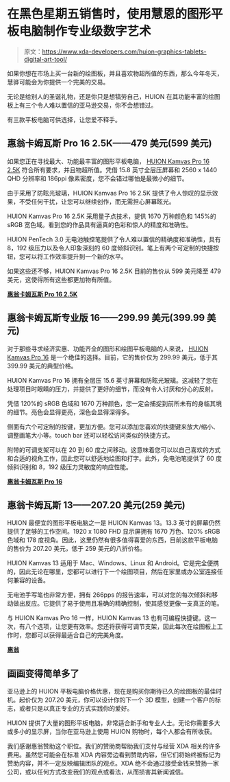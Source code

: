 # 在黑色星期五销售时，使用慧恩的图形平板电脑制作专业级数字艺术

> 原文：<https://www.xda-developers.com/huion-graphics-tablets-digital-art-tool/>

如果你想在市场上买一台新的绘图板，并且喜欢物超所值的东西，那么今年冬天，慧骅可能会为你提供一个完美的交易。

无论是给别人的圣诞礼物，还是你只是想犒劳自己，HUION 在其功能丰富的绘图板上有三个令人难以置信的亚马逊交易，你不会想错过。

有三款平板电脑可供选择，让您爱不释手。

## 惠翁卡姆瓦斯 Pro 16 2.5K——479 美元(599 美元)

如果您正在寻找最大、功能最丰富的图形平板电脑， [HUION Kamvas Pro 16 2.5K](https://www.amazon.com/HUION-Graphics-Drawing-Lamination-Battery-Free/dp/B09FDZG55G?maas=maas_adg_4C97BD259748C9CAD4BA7718DC4DBF3B_afap_abs&ref_=aa_maas&tag=maas) 符合所有要求，并且物超所值。凭借 15.8 英寸全层压屏幕和 2560 x 1440 QHD 分辨率和 186ppi 像素密度，您不会错过哪怕是最微小的细节。

由于采用了防眩光玻璃，HUION Kamvas Pro 16 2.5K 提供了令人惊叹的显示效果，不受任何干扰，让您可以继续创作，而无需担心屏幕眩光。

HUION Kamvas Pro 16 2.5K 采用量子点技术，提供 1670 万种颜色和 145%的 sRGB 宽色域。看到您的作品具有逼真的色彩和惊人的精度和准确性。

HUION PenTech 3.0 无电池触控笔提供了令人难以置信的精确度和准确性，具有 8，192 级压力以及令人印象深刻的 60 度倾斜识别。笔上有两个可定制的快捷按钮，您可以将工作效率提升到一个新的水平。

如果这些还不够，HUION Kamvas Pro 16 2.5K 目前的售价从 599 美元降至 479 美元，这使得所有这些都更加物有所值。

[**惠翁卡姆瓦斯 Pro 16 2.5K**](https://www.amazon.com/HUION-Graphics-Drawing-Lamination-Battery-Free/dp/B09FDZG55G?maas=maas_adg_4C97BD259748C9CAD4BA7718DC4DBF3B_afap_abs&ref_=aa_maas&tag=maas)

## 惠翁卡姆瓦斯专业版 16——299.99 美元(399.99 美元)

对于那些寻求经济实惠、功能齐全的图形和绘图平板电脑的人来说， [HUION Kamvas Pro 16](https://www.amazon.com/Drawing-Monitor-Full-Laminated-Battery-Free-Adjustable/dp/B07RXZC12J?maas=maas_adg_4F290A79E1842127B8BC8D6C902A2A2D_afap_abs&ref_=aa_maas&tag=maas) 是一个绝佳的选择。目前，它的售价仅为 299.99 美元，低于其 399.99 美元的典型价格。

HUION Kamvas Pro 16 拥有全层压 15.6 英寸屏幕和防眩光玻璃。这减轻了您在处理项目时眼睛的压力，并提供了更好的细节，而没有令人讨厌和分心的反射。

凭借 120%的 sRGB 色域和 1670 万种颜色，您一定会捕捉到前所未有的身临其境的细节。亮色会显得更亮，深色会显得深得多。

侧面有六个可定制的按键，更加方便。您可以添加您喜欢的快捷键来放大/缩小、调整画笔大小等。touch bar 还可以轻松访问类似的快捷方式。

附带的可调支架可以在 20 到 60 度之间移动。这意味着您可以以自己喜欢的方式和合适的视角工作，因此您可以舒适地绘图和打字。此外，免电池笔提供了 60 度倾斜识别和 8，192 级压力灵敏度的响应性能。

[**惠翁卡姆瓦斯 Pro 16**](https://www.amazon.com/Drawing-Monitor-Full-Laminated-Battery-Free-Adjustable/dp/B07RXZC12J?maas=maas_adg_4F290A79E1842127B8BC8D6C902A2A2D_afap_abs&ref_=aa_maas&tag=maas)

## 惠翁卡姆瓦斯 13——207.20 美元(259 美元)

HUION 最便宜的图形平板电脑之一是 HUION Kamvas 13。13.3 英寸的屏幕仍然提供了足够的工作空间。1920 x 1080 FHD 显示屏拥有 1670 万色、120% sRGB 色域和 178 度视角。因此，这里仍然有很多值得喜爱的东西，目前这款平板电脑的售价为 207.20 美元，低于 259 美元的八折价格。

HUION Kamvas 13 适用于 Mac、Windows、Linux 和 Android。它是完全便携的，因此无论在哪里，您都可以进行下一个绘图项目，然后在家里或办公室连接任何兼容的设备。

无电池手写笔也非常方便，拥有 266pps 的报告速率，可以对您的每次倾斜和移动做出反应。它提供了易于使用且准确的精确控制，使其感觉更像一支真正的笔。

与 HUION Kamvas Pro 16 一样，HUION Kamvas 13 也有可编程快捷键。这一次，有八个选项，让您更有效率。您还将获得可调节支架，因此每次在绘图板上工作时，您都可以获得最适合自己的完美角度。

[**惠翁**](https://www.amazon.com/HUION-Kamvas-Battery-Free-Sensitivity-Stand-13-3inch/dp/B083W88L5H?maas=maas_adg_3920D8333A3F43C5347B8C422885C243_afap_abs&ref_=aa_maas&tag=maas)

## 画画变得简单多了

亚马逊上的 HUION 平板电脑价格优惠，现在是购买你期待已久的绘图板的最佳时机。起价仅为 207.20 美元，你可以设计你的下一个 3D 模型，创建一个客户的标志，或者只是以真正专业的方式实践你的爱好。

HUION 提供了大量的图形平板电脑，非常适合新手和专业人士。无论你需要多大或多小的显示屏，当你在亚马逊上使用 HUION 购物时，每个人都会有所收获。

我们感谢惠翁赞助这个职位。我们的赞助商帮助我们支付与经营 XDA 相关的许多费用。虽然您可能会在标准 XDA 内容旁边看到赞助内容，但它们将始终被标记为赞助内容，并不一定反映编辑团队的观点。XDA 绝不会通过接受金钱来赞扬一家公司，或以任何方式改变我们的观点或看法，从而损害其新闻诚信。